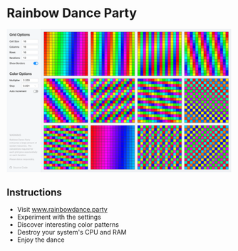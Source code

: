 # Rainbow Dance Party

<img src="public/screenshot.png"/>

## Instructions

- Visit <a href="https://www.rainbowdance.party/">www.rainbowdance.party</a>
- Experiment with the settings
- Discover interesting color patterns
- Destroy your system's CPU and RAM
- Enjoy the dance
